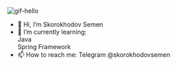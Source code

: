 ![gif-hello](https://github.com/SkorokhodovSemen/SkorokhodovSemen/assets/80544964/93a2d289-4194-4fd3-82f0-8542999fd046)

- 👋 Hi, I’m Skorokhodov Semen
- 🌱 I’m currently learning:  
  Java  
  Spring Framework  
- 📫 How to reach me: 
Telegram @skorokhodovsemen

